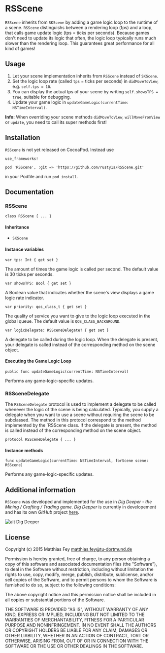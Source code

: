 # RSScene

`RSScene` inherits from `SKScene` by adding a game logic loop to the runtime of a scene. `RSScene` distinguishs between a rendering loop (fps) and a loop, that calls game update logic (tps = ticks per seconds). Because games don't need to update its logic that often, the logic loop typically runs much slower than the rendering loop. This guarantees great performance for all kind of games!

## Usage

1. Let your scene implementation inherits from `RSScene` instead of `SKScene`.
2. Set the logic loop rate (called `tps` = ticks per seconds) in `didMoveToView`, e.g. `self.tps = 10`.
3. You can display the actual tps of your scene by writing `self.showsTPS = true`, suitable for debugging.
4. Update your game logic in `updateGameLogic(currentTime: NSTimeInterval)`.

**Info:** When overriding your scene methods `didMoveToView`, `willMoveFromView` or `update`, you need to call its super methods first!

## Installation

`RSScene` is not yet released on CocoaPod. Instead use

```
use_frameworks!

pod 'RSScene', :git => 'https://github.com/rusty1s/RSScene.git'
```

in your Podfile and run `pod install`.

## Documentation

### RSScene

	class RSScene { ... }

#### Inheritance

* `SKScene`

#### Instance variables

	var tps: Int { get set }

The amount of times the game logic is called per second. The default value is 30 ticks per seconds.

	var showsTPS: Bool { get set }

A Boolean value that indicates whether the scene's view displays a game logic rate indicator.

	var priority: qos_class_t { get set }

The quality of service you want to give to the logic loop executed in the global queue. The default value is `QOS_CLASS_BACKGROUND`.

	var logicDelegate: RSSceneDelegate? { get set }

A delegate to be called during the logic loop. When the delegate is present, your delegate is called instead of the corresponding method on the scene object.

#### Executing the Game Logic Loop
   
    public func updateGameLogic(currentTime: NSTimeInterval)

Performs any game-logic-specific updates.

### RSSceneDelegate

The `RSSceneDelegate` protocol is used to implement a delegate to be called whenever the logic of the scene is being calculated. Typically, you supply a delegate when you want to use a scene without requiring the scene to be subclassed. The method in this protocol correspond to the method implemented by the `RSScene class. If the delegate is present, the method is called instead of the corresponding method on the scene object.

	protocol RSSceneDelegate { ... }

#### Instance methods

    func updateGameLogic(currentTime: NSTimeInterval, forScene scene: RSScene)

Performs any game-logic-specific updates.

## Additional information

`RSScene` was developed and implemented for the use in *Dig Deeper - the Mining / Crafting / Trading game*. *Dig Depper* is currently in developement and has its own *GitHub* project [here](../../../DigDeeper).

![alt Dig Deeper](../../../DigDeeper/blob/master/logo.png)

## License

Copyright (c) 2015 Matthias Fey <matthias.fey@tu-dortmund.de>

Permission is hereby granted, free of charge, to any person obtaining a copy of this software and associated documentation files (the "Software"), to deal in the Software without restriction, including without limitation the rights to use, copy, modify, merge, publish, distribute, sublicense, and/or sell copies of the Software, and to permit persons to whom the Software is furnished to do so, subject to the following conditions:

The above copyright notice and this permission notice shall be included in all copies or substantial portions of the Software.

THE SOFTWARE IS PROVIDED "AS IS", WITHOUT WARRANTY OF ANY KIND, EXPRESS OR IMPLIED, INCLUDING BUT NOT LIMITED TO THE WARRANTIES OF MERCHANTABILITY, FITNESS FOR A PARTICULAR PURPOSE AND NONINFRINGEMENT. IN NO EVENT SHALL THE AUTHORS OR COPYRIGHT HOLDERS BE LIABLE FOR ANY CLAIM, DAMAGES OR OTHER LIABILITY, WHETHER IN AN ACTION OF CONTRACT, TORT OR OTHERWISE, ARISING FROM, OUT OF OR IN CONNECTION WITH THE SOFTWARE OR THE USE OR OTHER DEALINGS IN THE SOFTWARE.